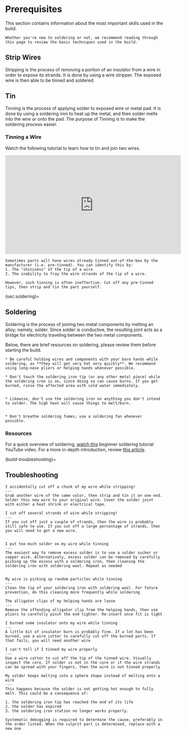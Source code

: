 # Prerequisites

This section contains information about the most important skills used in the build. 

```{important}
Whether you're new to soldering or not, we recommend reading through this page to review the basic techniques used in the build.
```

## Strip Wires

Stripping is the process of removing a portion of an insulator from a wire in order to expose its strands. It is done by using a wire stripper. The exposed wire is then able to be tinned and soldered.

## Tin

Tinning is the process of applying solder to exposed wire or metal pad. It is done by using a soldering iron to heat up the metal, and then solder melts into the wire or onto the pad. The purpose of Tinning is to make the soldering process easier.

### Tinning a Wire
Watch the following tutorial to learn how to tin and join two wires.

<iframe width="560" height="315" src="https://www.youtube.com/embed/pRPF4wpXX9Q" title="YouTube video player" frameborder="0" allow="accelerometer; autoplay; clipboard-write; encrypted-media; gyroscope; picture-in-picture; web-share" allowfullscreen></iframe>

```{note}
Sometimes parts will have wires already tinned out-of-the-box by the manufacturer (i.e. pre-tinned). You can identify this by: 
1. The "shininess" of the tip of a wire 
2. The inability to fray the wire strands of the tip of a wire. 

However, such tinning is often ineffective. Cut off any pre-tinned tips, then strip and tin the part yourself.
```

(sec:soldering)=
## Soldering

Soldering is the process of joining two metal components by melting an alloy; namely, solder. Since solder is conductive, the resulting joint acts as a bridge for electricity traveling between the two metal components.

Below, there are brief resources on soldering, please review them before starting the build.

```{caution}
* Be careful holding wires and components with your bare hands while soldering, as **they will get very hot very quickly**. We recommend using long-nose pliers or helping hands whenever possible.

* Don't touch the soldering iron tip (or any other metal piece) while the soldering iron is on, since doing so can cause burns. If you get burned, rinse the affected area with cold water immediately.


* Likewise, don't use the soldering iron on anything you don't intend to solder. The high heat will cause things to melt/burn.


* Don't breathe soldering fumes; use a soldering fan whenever possible.
```

### Resources
For a quick overview of soldering, [watch this](https://www.youtube.com/watch?v=Qps9woUGkvI) beginner soldering tutorial YouTube video. For a more in-depth introduction, review [this article](https://www.circuitrework.com/guides/7-1-1.html).

(build-troubleshooting)=
## Troubleshooting

```{trouble}
I accidentally cut off a chunk of my wire while stripping!
---
Grab another wire of the same color, then strip and tin it on one end. Solder this new wire to your original wire. Cover the solder joint with either a heat shrink or electrical tape.
```

```{trouble}
I cut off several strands of wire while stripping!
---
If you cut off just a couple of strands, then the wire is probably still safe to use. If you cut off a large percentage of strands, then you will need to get a new wire.
```

```{trouble}

I put too much solder on my wire while tinning
---
The easiest way to remove excess solder is to use a solder sucker or copper wick. Alternatively, excess solder can be removed by carefully picking up the excess with a soldering iron, then cleaning the soldering iron with soldering wool. Repeat as needed
```

```{trouble}

My wire is picking up random particles while tinning
---
Clean the tip of your soldering iron with soldering wool. For future prevention, do this cleaning more frequently while soldering
```

```{trouble}
The alligator clips of my helping hands are loose
---
Remove the offending alligator clip from the helping hands, then use pliers to carefully pinch the end tighter. Re-insert once fit is tight
```

```{trouble}
I burned some insulator onto my wire while tinning
---
A little bit of insulator burn is probably fine. If a lot has been burned, use a wire cutter to carefully cut off the burned parts. If that fails, you will need another wire
```

```{trouble}
I can't tell if I tinned my wire properly
---
Use a wire cutter to cut off the tip of the tinned wire. Visually inspect the core. If solder is not in the core or if the wire strands can be spread with your fingers, then the wire is not tinned properly
```

```{trouble}
My solder keeps melting into a sphere shape instead of melting onto a wire
---
This happens because the solder is not getting hot enough to fully melt. This could be a consequence of:

1. the soldering iron tip has reached the end of its life
2. the solder has expired
3. the soldering iron station no longer works properly. 

Systematic debugging is required to determine the cause, preferably in the order listed. When the culprit part is determined, replace with a new one
```
